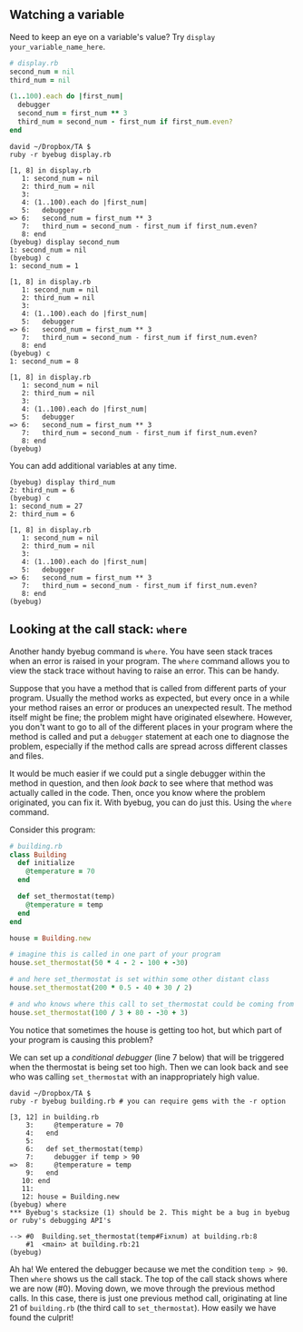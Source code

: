 ## Watching a variable

Need to keep an eye on a variable's value? Try `display your_variable_name_here`.

```ruby
# display.rb
second_num = nil
third_num = nil

(1..100).each do |first_num|
  debugger
  second_num = first_num ** 3
  third_num = second_num - first_num if first_num.even?
end

```

```
david ~/Dropbox/TA $
ruby -r byebug display.rb

[1, 8] in display.rb
   1: second_num = nil
   2: third_num = nil
   3:
   4: (1..100).each do |first_num|
   5:   debugger
=> 6:   second_num = first_num ** 3
   7:   third_num = second_num - first_num if first_num.even?
   8: end
(byebug) display second_num
1: second_num = nil
(byebug) c
1: second_num = 1

[1, 8] in display.rb
   1: second_num = nil
   2: third_num = nil
   3:
   4: (1..100).each do |first_num|
   5:   debugger
=> 6:   second_num = first_num ** 3
   7:   third_num = second_num - first_num if first_num.even?
   8: end
(byebug) c
1: second_num = 8

[1, 8] in display.rb
   1: second_num = nil
   2: third_num = nil
   3:
   4: (1..100).each do |first_num|
   5:   debugger
=> 6:   second_num = first_num ** 3
   7:   third_num = second_num - first_num if first_num.even?
   8: end
(byebug)
```
You can add additional variables at any time.

```
(byebug) display third_num
2: third_num = 6
(byebug) c
1: second_num = 27
2: third_num = 6

[1, 8] in display.rb
   1: second_num = nil
   2: third_num = nil
   3:
   4: (1..100).each do |first_num|
   5:   debugger
=> 6:   second_num = first_num ** 3
   7:   third_num = second_num - first_num if first_num.even?
   8: end
(byebug)
```

## Looking at the call stack: `where`

Another handy byebug command is `where`.
You have seen stack traces when an error is raised in your program. The `where` command allows you to view the stack trace without having to raise an error. This can be handy.


Suppose that you have a method that is called from different parts of your program.
Usually the method works as expected, but every once in a while your method raises an error or produces an unexpected result.
The method itself might be fine; the problem might have originated elsewhere.
However, you don't want to go to all of the different places in your program where the method is called and put a `debugger`
statement at each one to diagnose the problem, especially if the method calls are spread across different classes and files.

It would be much easier if we could put a single debugger within the method in question,
and then *look back* to see where that method was actually called in the code.
Then, once you know where the problem originated, you can fix it.
With byebug, you can do just this. Using the `where` command.

Consider this program:

```ruby
# building.rb
class Building
  def initialize
    @temperature = 70
  end

  def set_thermostat(temp)
    @temperature = temp
  end
end

house = Building.new

# imagine this is called in one part of your program
house.set_thermostat(50 * 4 - 2 - 100 + -30)

# and here set_thermostat is set within some other distant class
house.set_thermostat(200 * 0.5 - 40 + 30 / 2)

# and who knows where this call to set_thermostat could be coming from
house.set_thermostat(100 / 3 + 80 - -30 + 3)
```

You notice that sometimes the house is getting too hot, but which part of your program is causing this problem?

We can set up a *conditional debugger* (line 7 below) that will be triggered when the thermostat is being set too high. Then we can look back and see who was calling `set_thermostat` with an inappropriately high value.

```
david ~/Dropbox/TA $
ruby -r byebug building.rb # you can require gems with the -r option

[3, 12] in building.rb
    3:     @temperature = 70
    4:   end
    5:
    6:   def set_thermostat(temp)
    7:     debugger if temp > 90
=>  8:     @temperature = temp
    9:   end
   10: end
   11:
   12: house = Building.new
(byebug) where
*** Byebug's stacksize (1) should be 2. This might be a bug in byebug or ruby's debugging API's

--> #0  Building.set_thermostat(temp#Fixnum) at building.rb:8
    #1  <main> at building.rb:21
(byebug)
```
Ah ha! We entered the debugger because we met the condition `temp > 90`. Then `where` shows us the call stack. The top of the call stack shows where we are now (#0).
Moving down, we move through the previous method calls.
In this case, there is just one previous method call, originating at line 21 of `building.rb` (the third call to `set_thermostat`).
How easily we have found the culprit!
